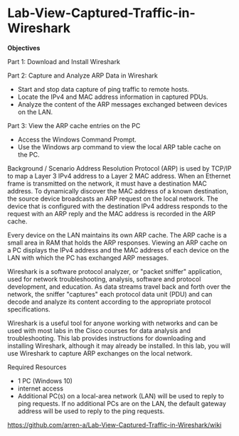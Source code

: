 # Lab-View-Captured-Traffic-in-Wireshark

**Objectives**

Part 1: Download and Install Wireshark

Part 2: Capture and Analyze ARP Data in Wireshark
* Start and stop data capture of ping traffic to remote hosts.
* Locate the IPv4 and MAC address information in captured PDUs.
* Analyze the content of the ARP messages exchanged between devices on the LAN.

Part 3: View the ARP cache entries on the PC

* Access the Windows Command Prompt.
* Use the Windows arp command to view the local ARP table cache on the PC.

Background / Scenario
Address Resolution Protocol (ARP) is used by TCP/IP to map a Layer 3 IPv4 address to a Layer 2 MAC address. When an Ethernet frame is transmitted on the network, it must have a destination MAC address. To dynamically discover the MAC address of a known destination, the source device broadcasts an ARP request on the local network. The device that is configured with the destination IPv4 address responds to the request with an ARP reply and the MAC address is recorded in the ARP cache.

Every device on the LAN maintains its own ARP cache. The ARP cache is a small area in RAM that holds the ARP responses. Viewing an ARP cache on a PC displays the IPv4 address and the MAC address of each device on the LAN with which the PC has exchanged ARP messages.

Wireshark is a software protocol analyzer, or "packet sniffer" application, used for network troubleshooting, analysis, software and protocol development, and education. As data streams travel back and forth over the network, the sniffer "captures" each protocol data unit (PDU) and can decode and analyze its content according to the appropriate protocol specifications.

Wireshark is a useful tool for anyone working with networks and can be used with most labs in the Cisco courses for data analysis and troubleshooting. This lab provides instructions for downloading and installing Wireshark, although it may already be installed. In this lab, you will use Wireshark to capture ARP exchanges on the local network.

Required Resources
* 1 PC (Windows 10)
* internet access
* Additional PC(s) on a local-area network (LAN) will be used to reply to ping requests. If no additional PCs are on the LAN, the default gateway address will be used to reply to the ping requests.

https://github.com/arren-a/Lab-View-Captured-Traffic-in-Wireshark/wiki

